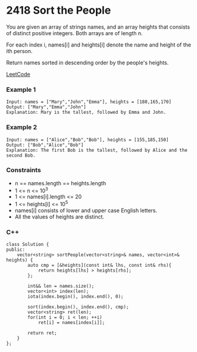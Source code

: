 # 2418 Sort the People

You are given an array of strings names, and an array heights that consists of distinct positive integers. Both arrays are of length n.

For each index i, names[i] and heights[i] denote the name and height of the ith person.

Return names sorted in descending order by the people's heights.

[LeetCode](https://leetcode.cn/problems/sort-the-people/)


### Example 1

```
Input: names = ["Mary","John","Emma"], heights = [180,165,170]
Output: ["Mary","Emma","John"]
Explanation: Mary is the tallest, followed by Emma and John.
```

### Example 2

```
Input: names = ["Alice","Bob","Bob"], heights = [155,185,150]
Output: ["Bob","Alice","Bob"]
Explanation: The first Bob is the tallest, followed by Alice and the second Bob.
```

### Constraints

* n == names.length == heights.length
* 1 <= n <= 10<sup>3</sup>
* 1 <= names[i].length <= 20
* 1 <= heights[i] <= 10<sup>5</sup>
* names[i] consists of lower and upper case English letters.
* All the values of heights are distinct.

### C++ 

```
class Solution {
public:
    vector<string> sortPeople(vector<string>& names, vector<int>& heights) {
        auto cmp = [&heights](const int& lhs, const int& rhs){
            return heights[lhs] > heights[rhs]; 
        };

        int&& len = names.size();
        vector<int> index(len);
        iota(index.begin(), index.end(), 0);
        
        sort(index.begin(), index.end(), cmp);
        vector<string> ret(len);
        for(int i = 0; i < len; ++i)
            ret[i] = names[index[i]];

        return ret;
    }
};
```